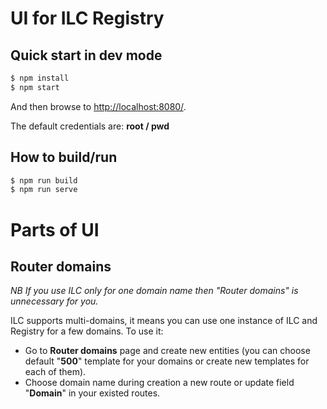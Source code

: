 # UI for ILC Registry

## Quick start in dev mode

```bash
$ npm install
$ npm start
```

And then browse to [http://localhost:8080/](http://localhost:8080/).

The default credentials are: **root / pwd**

## How to build/run

```bash
$ npm run build
$ npm run serve
```


# Parts of UI
## Router domains
*NB If you use ILC only for one domain name then "Router domains" is unnecessary for you.*

ILC supports multi-domains, it means you can use one instance of ILC and Registry for a few domains.
To use it:
- Go to **Router domains** page and create new entities (you can choose default "**500**" template for your domains or create new templates for each of them).
- Choose domain name during creation a new route or update field "**Domain**" in your existed routes.
